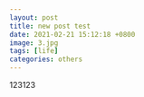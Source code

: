 ```yaml
---
layout: post
title: new post test
date: 2021-02-21 15:12:18 +0800
image: 3.jpg
tags: [life]
categories: others
---
```

123123